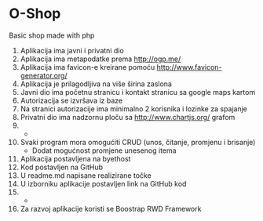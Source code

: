 # O-Shop
Basic shop made with php


1. Aplikacija ima javni i privatni dio
2. Aplikacija ima metapodatke prema http://ogp.me/
3. Aplikacija ima favicon-e kreirane pomoću http://www.favicon-generator.org/
4. Aplikacija je prilagodljiva na više širina zaslona
5. Javni dio ima početnu stranicu i kontakt stranicu sa google maps kartom
6. Autorizacija se izvršava iz baze
7. Na stranici autorizacije ima minimalno 2 korisnika i lozinke za spajanje
8. Privatni dio ima nadzornu ploču sa http://www.chartjs.org/ grafom
9. -
10. Svaki program mora omogućiti CRUD (unos, čitanje, promjenu i brisanje)
      - Dodat mogućnost promjene unesenog itema
11. Aplikacija postavljena na byethost
12. Kod postavljen na GitHub
13. U readme.md napisane realizirane točke
14. U izborniku aplikacije postavljen link na GitHub kod
15. -
16. Za razvoj aplikacije koristi se Boostrap RWD Framework
